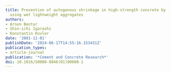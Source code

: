 ```yaml
---
title: Prevention of autogenous shrinkage in high-strength concrete by internal curing
  using wet lightweight aggregates
authors:
- Arnon Bentur
- Shin-ichi Igarashi
- Konstantin Kovler
date: '2001-11-01'
publishDate: '2024-06-17T14:55:16.153431Z'
publication_types:
- article-journal
publication: '*Cement and Concrete Research*'
doi: 10.1016/S0008-8846(01)00608-1
---
```

